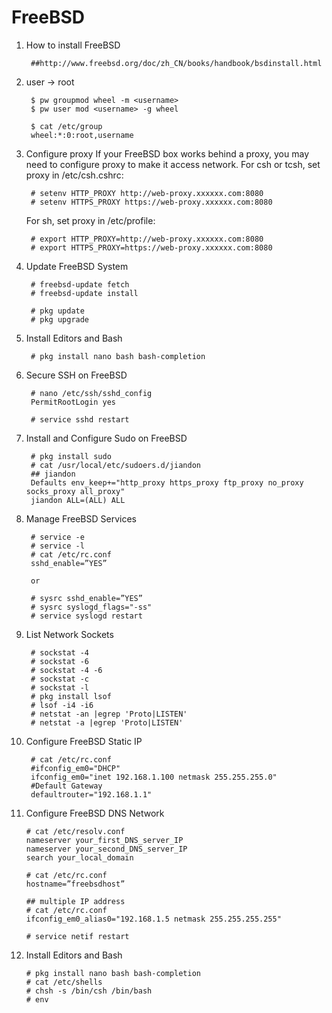 FreeBSD
==========

1. How to install FreeBSD

        ##http://www.freebsd.org/doc/zh_CN/books/handbook/bsdinstall.html

2. user -> root

        $ pw groupmod wheel -m <username>
        $ pw user mod <username> -g wheel

        $ cat /etc/group
        wheel:*:0:root,username

3. Configure proxy
   If your FreeBSD box works behind a proxy, you may need to configure proxy to make it access network.
   For csh or tcsh, set proxy in /etc/csh.cshrc:

        # setenv HTTP_PROXY http://web-proxy.xxxxxx.com:8080
        # setenv HTTPS_PROXY https://web-proxy.xxxxxx.com:8080
        
   For sh, set proxy in /etc/profile:

        # export HTTP_PROXY=http://web-proxy.xxxxxx.com:8080
        # export HTTPS_PROXY=https://web-proxy.xxxxxx.com:8080

3. Update FreeBSD System

        # freebsd-update fetch
        # freebsd-update install

        # pkg update
        # pkg upgrade

4. Install Editors and Bash

        # pkg install nano bash bash-completion

5. Secure SSH on FreeBSD

        # nano /etc/ssh/sshd_config 
        PermitRootLogin yes
        
        # service sshd restart
        
6. Install and Configure Sudo on FreeBSD

        # pkg install sudo
        # cat /usr/local/etc/sudoers.d/jiandon
        ## jiandon
        Defaults env_keep+="http_proxy https_proxy ftp_proxy no_proxy socks_proxy all_proxy"
        jiandon ALL=(ALL) ALL

7. Manage FreeBSD Services

        # service -e
        # service -l
        # cat /etc/rc.conf
        sshd_enable=”YES”
        
        or
        
        # sysrc sshd_enable=”YES”
        # sysrc syslogd_flags="-ss"
        # service syslogd restart
        
8. List Network Sockets

        # sockstat -4
        # sockstat -6
        # sockstat -4 -6
        # sockstat -c
        # sockstat -l
        # pkg install lsof
        # lsof -i4 -i6
        # netstat -an |egrep 'Proto|LISTEN'
        # netstat -a |egrep 'Proto|LISTEN'
        
9. Configure FreeBSD Static IP

        # cat /etc/rc.conf 
        #ifconfig_em0="DHCP"
        ifconfig_em0="inet 192.168.1.100 netmask 255.255.255.0"
        #Default Gateway
        defaultrouter="192.168.1.1"
        
10. Configure FreeBSD DNS Network

        # cat /etc/resolv.conf
        nameserver your_first_DNS_server_IP
        nameserver your_second_DNS_server_IP
        search your_local_domain
        
        # cat /etc/rc.conf
        hostname=”freebsdhost”
        
        ## multiple IP address 
        # cat /etc/rc.conf
        ifconfig_em0_alias0="192.168.1.5 netmask 255.255.255.255"

        # service netif restart

11. Install Editors and Bash

        # pkg install nano bash bash-completion
        # cat /etc/shells
        # chsh -s /bin/csh /bin/bash
        # env

